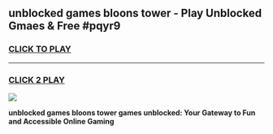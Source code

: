 
## unblocked games bloons tower - Play Unblocked Gmaes & Free #pqyr9
<h3>
<a href="https://premium.freeplayer.one?title=unblocked_games_bloons_tower&ref=01M">CLICK TO PLAY</a></h3>
<hr>

<h3>
<a href="https://premium.freeplayer.one?title=unblocked_games_bloons_tower&ref=01M">CLICK 2 PLAY</a>
  
</h3>

<a href="https://premium.freeplayer.one?title=unblocked_games_bloons_tower&ref=01M"><img src="https://clearcache.store/games.png"></a>


**unblocked games bloons tower games unblocked: Your Gateway to Fun and Accessible Online Gaming**
